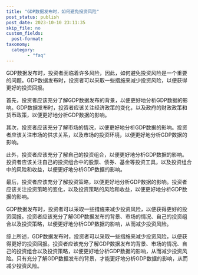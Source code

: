 ```yaml
---
title: "GDP数据发布时，如何避免投资风险"
post_status: publish
post_date: 2023-10-10 23:11:35
skip_file: no
custom_fields: 
  post-format: 
taxonomy:
  category:
        - "faq"
---
```


GDP数据发布时，投资者面临着许多风险，因此，如何避免投资风险是一个重要的问题。GDP数据发布时，投资者可以采取一些措施来减少投资风险，以便获得更好的投资回报。

首先，投资者应该充分了解GDP数据发布的背景，以便更好地分析GDP数据的影响。GDP数据发布时，投资者应该关注经济政策的变化，以及政府的财政政策和货币政策，以便更好地分析GDP数据的影响。

其次，投资者应该充分了解市场的情况，以便更好地分析GDP数据的影响。投资者应该关注市场的供求关系，以及市场的投资环境，以便更好地分析GDP数据的影响。

此外，投资者应该充分了解自己的投资组合，以便更好地分析GDP数据的影响。投资者应该关注自己的投资组合中的股票、债券、基金等投资工具，以及投资组合中的风险和收益，以便更好地分析GDP数据的影响。

最后，投资者应该充分了解投资策略，以便更好地分析GDP数据的影响。投资者应该关注投资策略的变化，以及投资策略的风险和收益，以便更好地分析GDP数据的影响。

GDP数据发布时，投资者可以采取一些措施来减少投资风险，以便获得更好的投资回报。投资者应该充分了解GDP数据发布的背景、市场的情况、自己的投资组合以及投资策略，以便更好地分析GDP数据的影响，从而减少投资风险。

综上所述，GDP数据发布时，投资者可以采取一些措施来减少投资风险，以便获得更好的投资回报。投资者应该充分了解GDP数据发布的背景、市场的情况、自己的投资组合以及投资策略，以便更好地分析GDP数据的影响，从而减少投资风险。只有充分了解GDP数据发布的背景，才能更好地分析GDP数据的影响，从而减少投资风险。
